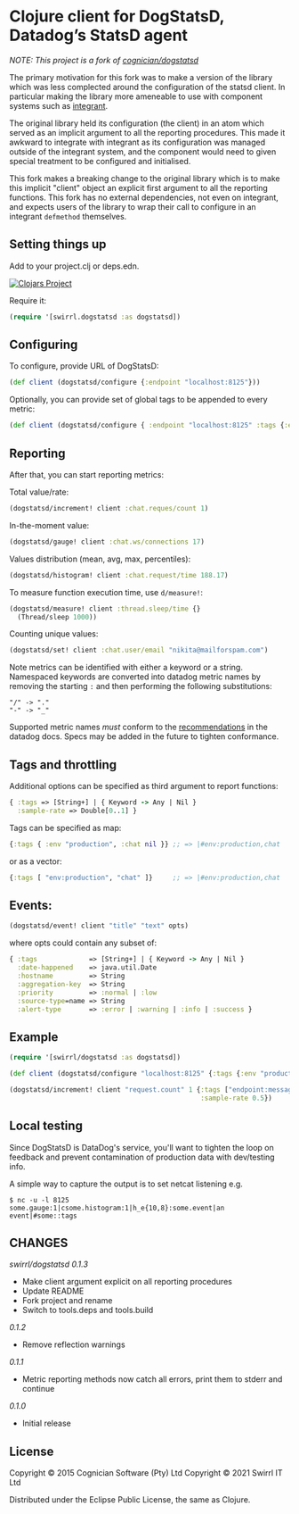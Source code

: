 # Clojure client for DogStatsD, Datadog’s StatsD agent

*NOTE: This project is a fork of [cognician/dogstatsd](https://github.com/Cognician/dogstatsd-clj)*

The primary motivation for this fork was to make a version of the
library which was less complected around the configuration of the
statsd client. In particular making the library more ameneable to use
with component systems such as [integrant](https://github.com/weavejester/integrant).

The original library held its configuration (the client) in an atom
which served as an implicit argument to all the reporting procedures.
This made it awkward to integrate with integrant as its configuration
was managed outside of the integrant system, and the component would
need to given special treatment to be configured and initialised.

This fork makes a breaking change to the original library which is to
make this implicit "client" object an explicit first argument to all
the reporting functions.  This fork has no external dependencies, not
even on integrant, and expects users of the library to wrap their call
to configure in an integrant `defmethod` themselves.

## Setting things up

Add to your project.clj or deps.edn.

[![Clojars Project](https://img.shields.io/clojars/v/io.github.swirrl/dogstatsd.svg)](https://clojars.org/io.github.swirrl/dogstatsd)

Require it:

```clj
(require '[swirrl.dogstatsd :as dogstatsd])
```


## Configuring

To configure, provide URL of DogStatsD:

```clj
(def client (dogstatsd/configure {:endpoint "localhost:8125"}))
```

Optionally, you can provide set of global tags to be appended to every metric:

```clj
(def client (dogstatsd/configure { :endpoint "localhost:8125" :tags {:env "production", :project "Secret"} }))
```


## Reporting

After that, you can start reporting metrics:

Total value/rate:

```clj
(dogstatsd/increment! client :chat.reques/count 1)
```

In-the-moment value:

```clj
(dogstatsd/gauge! client :chat.ws/connections 17)
```

Values distribution (mean, avg, max, percentiles):

```clj
(dogstatsd/histogram! client :chat.request/time 188.17)
```

To measure function execution time, use `d/measure!`:

```clj
(dogstatsd/measure! client :thread.sleep/time {}
  (Thread/sleep 1000))
```

Counting unique values:

```clj
(dogstatsd/set! client :chat.user/email "nikita@mailforspam.com")
```

Note metrics can be identified with either a keyword or a string.
Namespaced keywords are converted into datadog metric names by
removing the starting `:` and then performing the following
substitutions:

```
"/" -> "."
"-" -> "_"
```

Supported metric names _must_ conform to the
[recommendations](https://docs.datadoghq.com/developers/guide/what-best-practices-are-recommended-for-naming-metrics-and-tags/)
in the datadog docs. Specs may be added in the future to tighten
conformance.

## Tags and throttling

Additional options can be specified as third argument to report functions:

```clj
{ :tags => [String+] | { Keyword -> Any | Nil }
  :sample-rate => Double[0..1] }
```

Tags can be specified as map:

```clj
{:tags { :env "production", :chat nil }} ;; => |#env:production,chat
```

or as a vector:

```clj
{:tags [ "env:production", "chat" ]}     ;; => |#env:production,chat
```


## Events:

```clj
(dogstatsd/event! client "title" "text" opts)
```

where opts could contain any subset of:

```clj
{ :tags             => [String+] | { Keyword -> Any | Nil }
  :date-happened    => java.util.Date
  :hostname         => String
  :aggregation-key  => String
  :priority         => :normal | :low
  :source-type=name => String
  :alert-type       => :error | :warning | :info | :success }
```


## Example

```clj
(require '[swirrl/dogstatsd :as dogstatsd])

(def client (dogstatsd/configure "localhost:8125" {:tags {:env "production"}}))

(dogstatsd/increment! client "request.count" 1 {:tags ["endpoint:messages__list"]
                                                :sample-rate 0.5})
```

## Local testing

Since DogStatsD is DataDog's service, you'll want to tighten the loop
on feedback and prevent contamination of production data with
dev/testing info.

A simple way to capture the output is to set netcat listening e.g.

```
$ nc -u -l 8125
some.gauge:1|csome.histogram:1|h_e{10,8}:some.event|an event|#some::tags
```

## CHANGES

*swirrl/dogstatsd 0.1.3*

- Make client argument explicit on all reporting procedures
- Update README
- Fork project and rename
- Switch to tools.deps and tools.build


*0.1.2*

- Remove reflection warnings

*0.1.1*

- Metric reporting methods now catch all errors, print them to stderr and continue

*0.1.0*

- Initial release

## License

Copyright © 2015 Cognician Software (Pty) Ltd
Copyright © 2021 Swirrl IT Ltd

Distributed under the Eclipse Public License, the same as Clojure.
